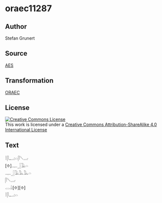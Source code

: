 # oraec11287

## Author

Stefan Grunert

## Source

[AES](https://github.com/simondschweitzer/aes)

## Transformation

[ORAEC](https://oraec.github.io/)

## License

<a rel="license" href="http://creativecommons.org/licenses/by-sa/4.0/"><img alt="Creative Commons License" style="border-width:0" src="https://i.creativecommons.org/l/by-sa/4.0/88x31.png" /></a><br />This work is licensed under a <a rel="license" href="http://creativecommons.org/licenses/by-sa/4.0/">Creative Commons Attribution-ShareAlike 4.0 International License</a>

## Text

𓎛𓋴𓂝𓏏𓋴𓌈𓐓<br>
[⯑]𓊃𓃀𓄿𓏏<br>
𓊃𓃀𓄿𓅓𓅓𓏏<br>
𓋴𓌈𓐓<br>
𓂋𓏙[⯑][⯑]<br>
𓎛𓋴𓂝𓏏<br>
